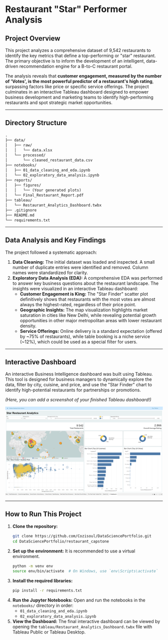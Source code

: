  # Restaurant "Star" Performer Analysis

## Project Overview

This project analyzes a comprehensive dataset of 9,542 restaurants to identify the key metrics that define a top-performing or "star" restaurant. The primary objective is to inform the development of an intelligent, data-driven recommendation engine for a B-to-C restaurant portal.

The analysis reveals that **customer engagement, measured by the number of 'Votes', is the most powerful predictor of a restaurant's high rating**, surpassing factors like price or specific service offerings. The project culminates in an interactive Tableau dashboard designed to empower business development and marketing teams to identify high-performing restaurants and spot strategic market opportunities.

---

## Directory Structure

```
.
├── data/
│   ├── raw/
│   │   └── data.xlsx
│   └── processed/
│       └── cleaned_restaurant_data.csv
├── notebooks/
│   ├── 01_data_cleaning_and_eda.ipynb
│   └── 02_exploratory_data_analysis.ipynb
├── reports/
│   ├── figures/
│   │   └── (Your generated plots)
│   └── Final_Restaurant_Report.pdf
├── tableau/
│   └── Restaurant_Analytics_Dashboard.twbx
├── .gitignore
├── README.md
└── requirements.txt
```

---

## Data Analysis and Key Findings

The project followed a systematic approach:

1.  **Data Cleaning:** The initial dataset was loaded and inspected. A small number of duplicate entries were identified and removed. Column names were standardized for clarity.
2.  **Exploratory Data Analysis (EDA):** A comprehensive EDA was performed to answer key business questions about the restaurant landscape. The insights were visualized in an interactive Tableau dashboard:
    *   **Customer Engagement is King:** The "Star Finder" scatter plot definitively shows that restaurants with the most votes are almost always the highest-rated, regardless of their price point.
    *   **Geographic Insights:** The map visualization highlights market saturation in cities like New Delhi, while revealing potential growth opportunities in other major metropolitan areas with lower restaurant density.
    *   **Service Offerings:** Online delivery is a standard expectation (offered by ~75% of restaurants), while table booking is a niche service (~12%), which could be used as a special filter for users.

---

## Interactive Dashboard

An interactive Business Intelligence dashboard was built using Tableau. This tool is designed for business managers to dynamically explore the data, filter by city, cuisine, and price, and use the "Star Finder" chart to identify high-potential restaurants for partnerships or promotions.

*(Here, you can add a screenshot of your finished Tableau dashboard!)*

![Restaurant Analytics Dashboard](reports/figures/Dashboard.png) <!-- (Make sure to save a screenshot in this path) -->

---

## How to Run This Project

1.  **Clone the repository:**
    ```bash
    git clone https://github.com/Cozisoul/DataSciencePortfolio.git
    cd DataSciencePortfolio/restaurant_capstone
    ```
2.  **Set up the environment:** It is recommended to use a virtual environment.
    ```bash
    python -m venv env
    source env/bin/activate  # On Windows, use `env\Scripts\activate`
    ```
3.  **Install the required libraries:**
    ```bash
    pip install -r requirements.txt
    ```
4.  **Run the Jupyter Notebooks:** Open and run the notebooks in the `notebooks/` directory in order:
    *   `01_data_cleaning_and_eda.ipynb`
    *   `02_exploratory_data_analysis.ipynb`
5.  **View the Dashboard:** The final interactive dashboard can be viewed by opening the `tableau/Restaurant_Analytics_Dashboard.twbx` file with Tableau Public or Tableau Desktop.